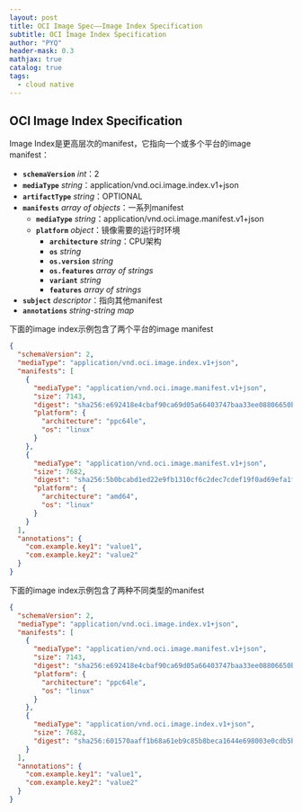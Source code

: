```yaml
---
layout: post
title: OCI Image Spec——Image Index Specification
subtitle: OCI Image Index Specification
author: "PYQ"
header-mask: 0.3
mathjax: true
catalog: true
tags:
  - cloud native
---
```

## OCI Image Index Specification

Image Index是更高层次的manifest，它指向一个或多个平台的image manifest：

- **`schemaVersion`** *int*：2
- **`mediaType`** *string*：application/vnd.oci.image.index.v1+json
- **`artifactType`** *string*：OPTIONAL 
- **`manifests`** *array of objects*：一系列manifest
  - **`mediaType`** *string*：application/vnd.oci.image.manifest.v1+json
  - **`platform`** *object*：镜像需要的运行时环境
    - **`architecture`** *string*：CPU架构
    - **`os`** *string*
    - **`os.version`** *string*
    - **`os.features`** *array of strings*
    - **`variant`** *string*
    - **`features`** *array of strings*
- **`subject`** *descriptor*：指向其他manifest
- **`annotations`** *string-string map*

下面的image index示例包含了两个平台的image manifest

```json
{
  "schemaVersion": 2,
  "mediaType": "application/vnd.oci.image.index.v1+json",
  "manifests": [
    {
      "mediaType": "application/vnd.oci.image.manifest.v1+json",
      "size": 7143,
      "digest": "sha256:e692418e4cbaf90ca69d05a66403747baa33ee08806650b51fab815ad7fc331f",
      "platform": {
        "architecture": "ppc64le",
        "os": "linux"
      }
    },
    {
      "mediaType": "application/vnd.oci.image.manifest.v1+json",
      "size": 7682,
      "digest": "sha256:5b0bcabd1ed22e9fb1310cf6c2dec7cdef19f0ad69efa1f392e94a4333501270",
      "platform": {
        "architecture": "amd64",
        "os": "linux"
      }
    }
  ],
  "annotations": {
    "com.example.key1": "value1",
    "com.example.key2": "value2"
  }
}
```

下面的image index示例包含了两种不同类型的manifest

```json
{
  "schemaVersion": 2,
  "mediaType": "application/vnd.oci.image.index.v1+json",
  "manifests": [
    {
      "mediaType": "application/vnd.oci.image.manifest.v1+json",
      "size": 7143,
      "digest": "sha256:e692418e4cbaf90ca69d05a66403747baa33ee08806650b51fab815ad7fc331f",
      "platform": {
        "architecture": "ppc64le",
        "os": "linux"
      }
    },
    {
      "mediaType": "application/vnd.oci.image.index.v1+json",
      "size": 7682,
      "digest": "sha256:601570aaff1b68a61eb9c85b8beca1644e698003e0cdb5bce960f193d265a8b7"
    }
  ],
  "annotations": {
    "com.example.key1": "value1",
    "com.example.key2": "value2"
  }
}
```

## 
